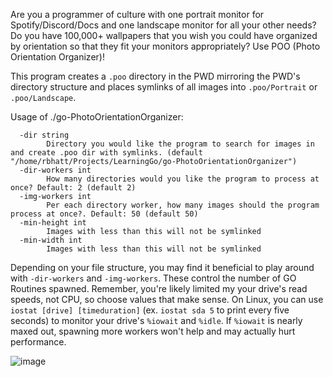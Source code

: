 Are you a programmer of culture with one portrait monitor for Spotify/Discord/Docs and one landscape monitor for all your other needs? Do you have 100,000+ wallpapers that you wish you could have organized by orientation so that they fit your monitors appropriately? Use POO (Photo Orientation Organizer)!

This program creates a `.poo` directory in the PWD mirroring the PWD's directory structure and places symlinks of all images into `.poo/Portrait` or `.poo/Landscape`.


Usage of ./go-PhotoOrientationOrganizer:
```
  -dir string
    	Directory you would like the program to search for images in and create .poo dir with symlinks. (default "/home/rbhatt/Projects/LearningGo/go-PhotoOrientationOrganizer")
  -dir-workers int
    	How many directories would you like the program to process at once? Default: 2 (default 2)
  -img-workers int
    	Per each directory worker, how many images should the program process at once?. Default: 50 (default 50)
  -min-height int
    	Images with less than this will not be symlinked
  -min-width int
    	Images with less than this will not be symlinked
```

Depending on your file structure, you may find it beneficial to play around with `-dir-workers` and `-img-workers`. These control the number of GO Routines spawned. Remember, you're likely limited my your drive's read speeds, not CPU, so choose values that make sense. On Linux, you can use `iostat [drive] [timeduration]` (ex. `iostat sda 5` to print every five seconds) to monitor your drive's `%iowait` and `%idle`. If `%iowait` is nearly maxed out, spawning more workers won't help and may actually hurt performance. 

![image](https://github.com/God-Is-A-Bird/PhotoOrientationOrganizer/assets/27874321/8ea798a7-d1b1-4111-9fdc-0f99f2c1d77a)

